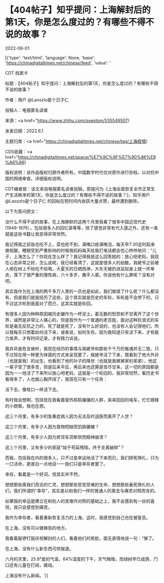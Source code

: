 # 【404帖子】知乎提问：上海解封后的第1天，你是怎么度过的？有哪些不得不说的故事？

2022-06-01

[{'type': 'text/html', 'language': None, 'base': 'https://chinadigitaltimes.net/chinese/feed', 'value': '

CDT 档案卡

标题：【404帖子】知乎提问：上海解封后的第1天，你是怎么度过的？有哪些不得不说的故事？

作者：用户 @Laoszlo是个日子仁

投稿人：电报匿名读者

来源：<a href="https://www.zhihu.com/question/535549507)

发表日期：2022.6.1

主题归类：<a href="https://chinadigitaltimes.net/chinese/tag/上海疫情)

CDS收藏：<a href="https://chinadigitaltimes.net/space/%E7%9C%9F%E7%90%86%E9%A6%86)

版权说明：该作品版权归原作者所有。中国数字时代仅对原作进行存档，以对抗中国的网络审查。详细版权说明。





CDT编者按：该文来自电报匿名读者投稿，原提问为《上海全面恢复全市正常生产生活秩序的第1天，你是怎么度过的？有哪些不得不说的故事？》，知乎用户 @Laoszlo是个日子仁 的回帖在短时间内收获大量点赞，最终遭到删除。

以下为答问原文：

没什么不得不说的故事，在上海静默的这两个月里我看了很多中国近现代史 (1949-1976），包括很多人的回忆录等等，除了感觉非常有代入感之外，还有一条就是这些书籍让我变得非常坦然。

我记得我之前饭也吃不上，菜也抢不到，满嘴口疮满嘴泡，每天早7:30定时起来做核酸，睡眠受到严重影响的时候我妈妈每天给我打电话都会忧心忡忡地问：“儿子，上海怎么了？你现在怎么样了？我记得我是这么回答她的：放心吧老妈，我现在心态非常之好，怎么说呢，我已经看清了，这就是很多人的劫数。我姥爷之前被人绑在树上不给吃不给喝，大夏天的日晒雨淋，大冬天被扔进监狱身上就一件单衣，落下了很严重的慢性病，六十多岁，撒手人衰。你说他有什么罪呢？没有对吧。

其实我作为在上海的两千多万人里的一员也是如此，我们做错了什么呢？什么都没有，但是我们就是经历了这些，这个其实就是历史的车轮，车轮是不会停下的，只不过这次轮到我面对了而已，这其实就是轮回。

有很多人因为种种原因被历史碾作为一杯泥土，着无数的愁怨和不甘离开了这个世界，诚然是非常让人痛心的，但是我作为一个普通的老百姓，面对这种巨浪式的车轮是毫无反抗之力的，死了就是死了，没有什么好说的，也没有人会记得他们，所以我每天只想着如何活下来，或者说，如何生存。因为我知道只有活下来，才有能力发声，才有时间记录，才有精力诉说。

我并非是危言耸听，我现在经历的事情与我姥爷和那些千千万的冤魂并无二致，只不过现在用一种更为体面的方式来呈现罢了，我姥爷活了下来，既看到了他大外孙（也就是我）的出生，也看到了他的孙子的降世（也就是我舅舅家的弟弟），他这一辈子受了很多苦，但是后来平反，再后来也还算是苦尽甘来，这一切的原因都是因为一一他活了下来所以放心吧老妈，这就是一个轮回的，我非常坦然，看历史书看得多了，人也就心胸开阔了，我现在只有一个任务：

活下去，像牲口一样活下去。

有时我会想啊，包括现在我看着窗外熙熙攘攘的人群，来来回回的电车，忙忙碌碌的小商贩，我也在想。

这三个月里，有多少的急重症病人因为无法及时送医而离开了人世？

这三个月里，有多少人因为食物短缺而饥肠辘辘？

这三个月里，有多少人因为房贷车贷断供而精神崩溃？

这三个月里，又有多少的家庭&quot;始于苟延残喘，终于支离破碎&quot;？

而我，包括我在内的很多人，只不过是幸运地活了下来而已，我们拼死挣扎，只为一口活命，更直白一点地说一一我们只是幸存者罢了。

幸存，看着是一个好词，但其实并不然。

想想那些离我们而去的亡灵，想想那些受苦受难的生命，想想那些垂死挣扎的人们，我们所谓的&quot;幸存”，其实是以和我们一样的普通人的离去与痛苦对照而言的。

如果我的幸运是建立在和别人的苦难作对照的基础之上，我不会感到有一丝的喜悦，我只会感觉到痛苦。

我作为幸存者，看着重新恢复活力的上海，这时，我感觉到自己也在被窒息。

在上海，没有可以做铸告的地方。

我看着敲锣打鼓庆祝解封的人们，看着他们的笑脸，面无表情地说一句：“够了。

在上海，没有什么新东西可供报道。

六月的天里，25.8°度的气温，64%湿度的下午，天气晦暗，而绿树早已成荫，门口还有儿童在打闹，嬉戏。

上海没有什么新闻。'}]